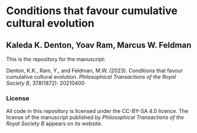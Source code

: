 # Conditions that favour cumulative cultural evolution
## Kaleda K. Denton, Yoav Ram, Marcus W. Feldman

This is the repository for the manuscript: 

Denton, K.K., Ram, Y., and Feldman, M.W. (2023). Conditions that favour cumulative cultural evolution. <i>Philosophical Transactions of the Royal Society B</i>, 378(1872): 20210400

### License 

All code in this repository is licensed under the CC-BY-SA 4.0 licence. The license of the manuscript published by <i>Philosophical Transactions of the Royal Society B</i> appears on its website. 
